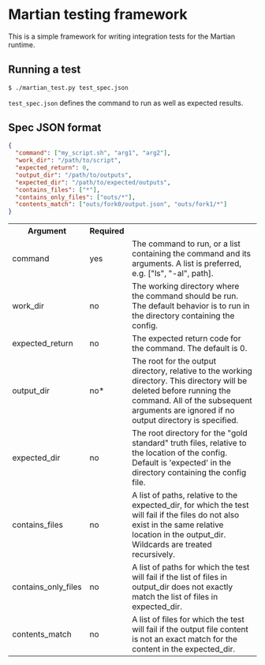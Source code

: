# Martian testing framework

This is a simple framework for writing integration tests for the Martian runtime.

## Running a test
```bash
$ ./martian_test.py test_spec.json
```

`test_spec.json` defines the command to run as well as expected results.

## Spec JSON format
```json
{
  "command": ["my_script.sh", "arg1", "arg2"],
  "work_dir": "/path/to/script",
  "expected_return": 0,
  "output_dir": "/path/to/outputs",
  "expected_dir": "/path/to/expected/outputs",
  "contains_files": ["*"],
  "contains_only_files": ["outs/*"],
  "contents_match": ["outs/fork0/output.json", "outs/fork1/*"]
}
```

<table>
<tr><th> Argument  </th><th> Required </th><th>     </th></tr><tr><td> command </td><td> yes      </td><td> The command to run, or a list containing the command
and its arguments.  A list is preferred, e.g. ["ls", "-al", path]. </td></tr>
<tr><td> work_dir </td><td> no      </td><td> The working directory where the command should be   run.
The default behavior is to run in the directory containing the config. </td></tr>
<tr><td> expected_return </td><td> no </td><td> The expected return code for the command.
The default is 0. </td></tr>
<tr><td> output_dir </td><td> no* </td><td> The root for the output directory, relative to the
working directory.  This directory will be deleted before running the command.
All of the subsequent arguments are ignored if no output directory is
specified. </td></tr>
<tr><td> expected_dir </td><td> no </td>
<td> The root directory for the "gold standard" truth files,
relative to the location of the config.  Default is 'expected' in the
directory containing the config file. </th></tr>
<tr><td> contains_files </td><td> no </td>
<td> A list of paths, relative to the expected_dir, for
which the test will fail if the files do not also exist in the same relative
 location in the output_dir.  Wildcards are treated recursively. </td></tr>
<tr><td> contains_only_files </td><td> no </td>
<td> A list of paths for which the test will fail if
the list of files in output_dir does not exactly match the list of files
in expected_dir. </td></tr>
<tr><td> contents_match </td><td> no </td>
<td> A list of files for which the test will fail if the
output file content is not an exact match for the content in the
 expected_dir. </td></tr>
</table>
